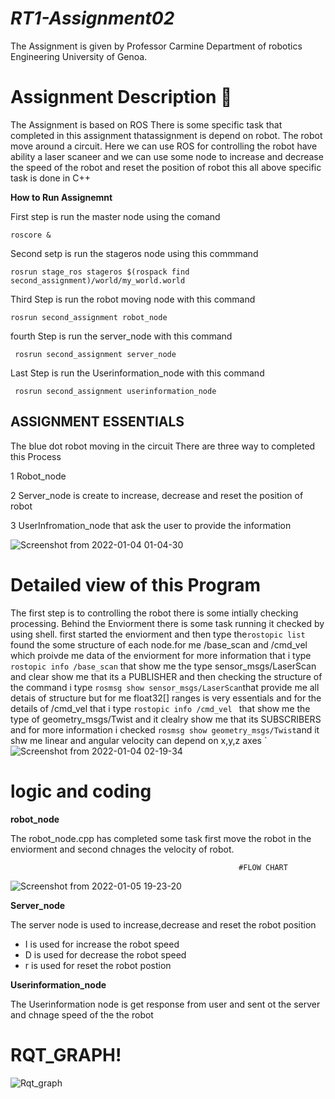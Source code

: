 # _**RT1-Assignment02**_
The Assignment is given by Professor Carmine Department of robotics Engineering University of Genoa. 

# Assignment Description :memo:
The Assignment is based on ROS There is some specific task that completed in this assignment thatassignment is depend on robot. The robot move around a circuit. Here we can use ROS for controlling the robot have ability a laser scaneer and we can use some node to increase and decrease the speed of the robot and reset the position of robot this all above specific task is done  in C++

**How to Run Assignemnt** 


First step is run the master node using the comand 

`roscore &`

Second setp is run the stageros node using this commmand 

`rosrun stage_ros stageros $(rospack find second_assignment)/world/my_world.world`

Third Step is run the robot moving node with this command

`rosrun second_assignment robot_node`

fourth Step is run the server_node with this command

` rosrun second_assignment server_node`

Last Step is run the Userinformation_node with this command

` rosrun second_assignment userinformation_node`

## ASSIGNMENT ESSENTIALS

The blue dot robot moving in the circuit There are three way to completed this Process

1 Robot_node 

2 Server_node is create to increase, decrease and reset the position of robot

3 UserInfromation_node that ask the user to provide the information


![Screenshot from 2022-01-04 01-04-30](https://user-images.githubusercontent.com/91262613/147993378-9e100044-d4fe-4ab6-8038-87eb650bb9ca.png)

# Detailed view of this Program
The first step is to controlling the robot there is some intially checking processing. Behind the Enviorment there is some task running it checked by using shell. first started the enviorment and then type the`rostopic list` found the some structure of each node.for me /base_scan and /cmd_vel which proivde me data of the enviorment for more information that i type `rostopic info /base_scan` that show me the type sensor_msgs/LaserScan  and  clear show me that its a PUBLISHER and then checking the structure of the command i type `rosmsg show sensor_msgs/LaserScan`that provide me all detais of structure but for me float32[] ranges is very essentials and for the details of /cmd_vel that i type `rostopic info /cmd_vel ` that show me the type of geometry_msgs/Twist and it clealry show me that its SUBSCRIBERS and for more information i checked `rosmsg show geometry_msgs/Twist`and it shw me linear and angular velocity can depend on x,y,z axes
 `![Screenshot from 2022-01-04 02-19-34](https://user-images.githubusercontent.com/91262613/147997664-6481dbdf-f321-4324-8600-3e1bf8729e6b.png)

# logic and coding

**robot_node**

The robot_node.cpp has completed some task first move the robot in the enviorment and second chnages the velocity of robot.

                                                       #FLOW CHART

![Screenshot from 2022-01-05 19-23-20](https://user-images.githubusercontent.com/91262613/148269028-c2a77c54-ad18-417a-a72b-9457e102ce5c.png)


**Server_node**

The server node is used to increase,decrease and reset the robot position

  - I is used for increase the robot speed
  - D is used for decrease the robot speed
  - r is used for reset the robot postion

**Userinformation_node**

The Userinformation node is get response from user and sent ot the server and chnage speed of the the robot

# RQT_GRAPH!

![Rqt_graph](https://user-images.githubusercontent.com/91262613/148270861-13d5619d-3970-433a-a320-777c0e694192.png)



